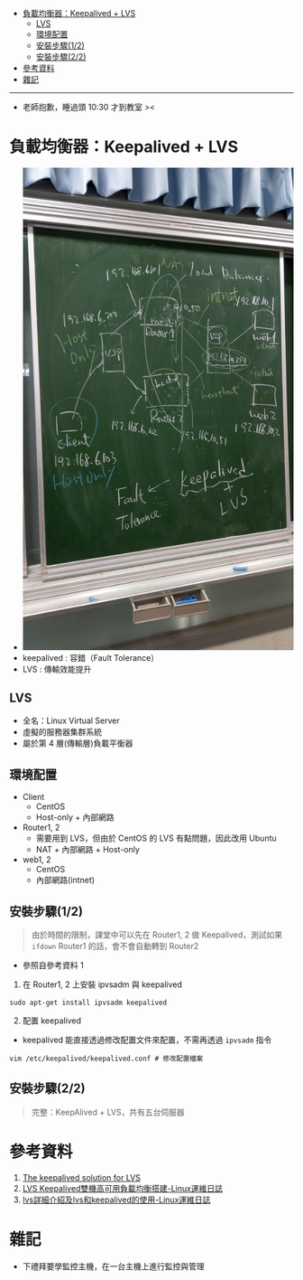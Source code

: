 - [負載均衡器：Keepalived + LVS](#%E8%B2%A0%E8%BC%89%E5%9D%87%E8%A1%A1%E5%99%A8keepalived--lvs)
  - [LVS](#lvs)
  - [環境配置](#%E7%92%B0%E5%A2%83%E9%85%8D%E7%BD%AE)
  - [安裝步驟(1/2)](#%E5%AE%89%E8%A3%9D%E6%AD%A5%E9%A9%9F12)
  - [安裝步驟(2/2)](#%E5%AE%89%E8%A3%9D%E6%AD%A5%E9%A9%9F22)
- [參考資料](#%E5%8F%83%E8%80%83%E8%B3%87%E6%96%99)
- [雜記](#%E9%9B%9C%E8%A8%98)

---

* 老師抱歉，睡過頭 10:30 才到教室 ><

# 負載均衡器：Keepalived + LVS
* ![](media/W9_LVS.jpg)
* keepalived : 容錯（Fault Tolerance）
* LVS : 傳輸效能提升

## LVS
* 全名：Linux Virtual Server
* 虛擬的服務器集群系統
* 屬於第 4 層(傳輸層)負載平衡器

## 環境配置
* Client
  * CentOS
  * Host-only + 內部網路
* Router1, 2
  * 需要用到 LVS，但由於 CentOS 的 LVS 有點問題，因此改用 Ubuntu
  * NAT + 內部網路 + Host-only
* web1, 2
  * CentOS
  * 內部網路(intnet)

## 安裝步驟(1/2)
> 由於時間的限制，課堂中可以先在 Router1, 2 做 Keepalived，測試如果 `ifdown` Router1 的話，會不會自動轉到 Router2
* 參照自參考資料 1
1. 在 Router1, 2 上安裝 ipvsadm 與 keepalived
```
sudo apt-get install ipvsadm keepalived
```
2. 配置 keepalived
* keepalived 能直接透過修改配置文件來配置，不需再透過 `ipvsadm` 指令
```
vim /etc/keepalived/keepalived.conf # 修改配置檔案
```


## 安裝步驟(2/2)
> 完整：KeepAlived + LVS，共有五台伺服器

# 參考資料
1. [The keepalived solution for LVS](http://www.linuxvirtualserver.org/docs/ha/keepalived.html)
2. [LVS Keepalived雙機高可用負載均衡搭建-Linux運維日誌](https://www.centos.bz/2017/07/lvs-keepalived-ha-loadbalace/)
3. [lvs詳細介紹及lvs和keepalived的使用-Linux運維日誌](https://www.centos.bz/2017/09/lvs-intro-and-lvs-keepalived/)

# 雜記
* 下禮拜要學監控主機，在一台主機上進行監控與管理